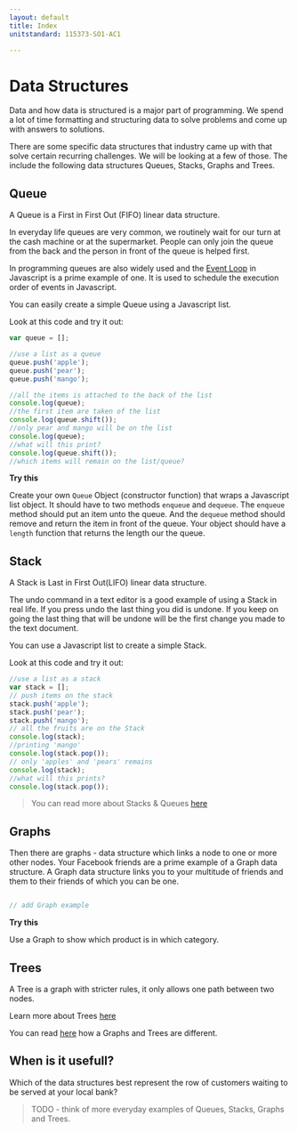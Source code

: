```yaml
---
layout: default
title: Index
unitstandard: 115373-SO1-AC1

---
```


# Data Structures

Data and how data is structured is a major part of programming. We spend a lot of time formatting and structuring data to solve problems and come up with answers to solutions.

There are some specific data structures that industry came up with that solve certain recurring challenges. We will be looking at a few of those. The include the following data structures Queues, Stacks, Graphs and Trees.

## Queue

A Queue is a First in First Out (FIFO) linear data structure.

In everyday life queues are very common, we routinely wait for our turn at the cash machine or at the supermarket. People can only join the queue from the back and the person in front of the queue is helped first.

In programming queues are also widely used and the [Event Loop](https://www.youtube.com/watch?v=8aGhZQkoFbQ) in Javascript is a prime example of one. It is used to schedule the execution order of events in Javascript.

You can easily create a simple Queue using a Javascript list.

Look at this code and try it out:

```javascript
var queue = [];

//use a list as a queue
queue.push('apple');
queue.push('pear');
queue.push('mango');

//all the items is attached to the back of the list
console.log(queue);
//the first item are taken of the list
console.log(queue.shift());
//only pear and mango will be on the list
console.log(queue);
//what will this print?
console.log(queue.shift());
//which items will remain on the list/queue?
```

**Try this**

Create your own `Queue` Object (constructor function) that wraps a Javascript list object. It should have to two methods `enqueue` and `dequeue`. The `enqueue` method should put an item unto the queue. And the `dequeue` method should remove and return the item in front of the queue. Your object should have a `length` function that returns the length our the queue.

## Stack

A Stack is Last in First Out(LIFO) linear data structure.

The undo command in a text editor is a good example of using a Stack in real life. If you press undo the last thing you did is undone. If you keep on going the last thing that will be undone will be the first change you made to the text document.

You can use a Javascript list to create a simple Stack.

Look at this code and try it out:

```javascript
//use a list as a stack
var stack = [];
// push items on the stack
stack.push('apple');
stack.push('pear');
stack.push('mango');
// all the fruits are on the Stack
console.log(stack);
//printing 'mango'
console.log(stack.pop());
// only 'apples' and 'pears' remains
console.log(stack);
//what will this prints?
console.log(stack.pop());
```

> You can read more about Stacks & Queues [here](http://code.tutsplus.com/articles/data-structures-with-javascript-stack-and-queue--cms-23348)

## Graphs

Then there are graphs - data structure which links a node to one or more other nodes. Your Facebook friends are a prime example of a Graph data structure. A Graph data structure links you to your multitude of friends and them to their friends of which you can be one.

```javascript

// add Graph example

```

**Try this**

Use a Graph to show which product is in which category.

## Trees

A Tree is a graph with stricter rules, it only allows one path between two nodes.

Learn more about Trees [here](https://www.youtube.com/watch?v=mFptHjTT3l8)

You can read [here](http://freefeast.info/difference-between/difference-between-trees-and-graphs-trees-vs-graphs/) how a Graphs and Trees are different.

## When is it usefull?

Which of the data structures best represent the row of customers waiting to be served at your local bank?

> TODO - think of more everyday examples of Queues, Stacks, Graphs and Trees.
